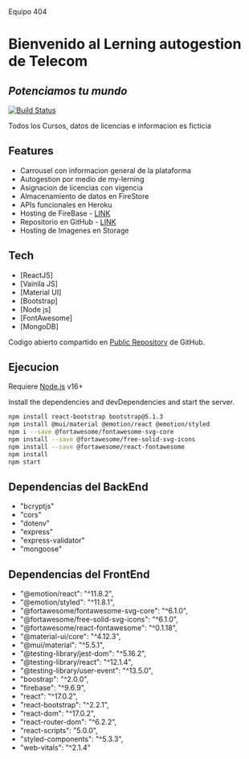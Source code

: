 Equipo 404

# Bienvenido al Lerning autogestion de Telecom
## _Potenciamos tu mundo_


[![Build Status](https://travis-ci.org/joemccann/dillinger.svg?branch=master)](https://travis-ci.org/joemccann/dillinger)

Todos los Cursos, datos de licencias e informacion es ficticia

## Features

- Carrousel con informacion general de la plataforma
- Autogestion por medio de my-lerning
- Asignacion de licencias con vigencia
- Almacenamiento de datos en FireStore
- APIs funcionales en Heroku
- Hosting de FireBase - [LINK](https://my-learning.web.app/)
- Repositorio en GitHub - [LINK](https://github.com/jomagnone/Hackaton)
- Hosting de Imagenes en Storage



## Tech

- [ReactJS]
- [Vainila JS] 
- [Material UI] 
- [Bootstrap] 
- [Node js]
- [FontAwesome]
- [MongoDB]

Codigo abierto compartido en [Public Repository](https://github.com/jomagnone/OnceCirculos) de GitHub.

## Ejecucion

Requiere [Node.js](https://nodejs.org/) v16+

Install the dependencies and devDependencies and start the server.

```sh
npm install react-bootstrap bootstrap@5.1.3
npm install @mui/material @emotion/react @emotion/styled
npm i --save @fortawesome/fontawesome-svg-core
npm install --save @fortawesome/free-solid-svg-icons
npm install --save @fortawesome/react-fontawesome
npm install
npm start
```

## Dependencias del BackEnd 
-    "bcryptjs"
-    "cors"
-    "dotenv"
-    "express"
-    "express-validator"
-    "mongoose"

## Dependencias del FrontEnd
-    "@emotion/react": "^11.8.2",
-    "@emotion/styled": "^11.8.1",
-    "@fortawesome/fontawesome-svg-core": "^6.1.0",
-    "@fortawesome/free-solid-svg-icons": "^6.1.0",
-    "@fortawesome/react-fontawesome": "^0.1.18",
-    "@material-ui/core": "^4.12.3",
-    "@mui/material": "^5.5.1",
-    "@testing-library/jest-dom": "^5.16.2",
-    "@testing-library/react": "^12.1.4",
-    "@testing-library/user-event": "^13.5.0",
-    "boostrap": "^2.0.0",
-    "firebase": "^9.6.9",
-    "react": "^17.0.2",
-    "react-bootstrap": "^2.2.1",
-    "react-dom": "^17.0.2",
-    "react-router-dom": "^6.2.2",
-    "react-scripts": "5.0.0",
-    "styled-components": "^5.3.3",
-    "web-vitals": "^2.1.4"
